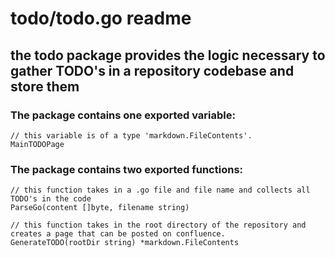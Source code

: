 # todo/todo.go readme

## the todo package provides the logic necessary to gather TODO's in a repository codebase and store them

### The package contains one exported variable:
```
// this variable is of a type 'markdown.FileContents'.
MainTODOPage
```
### The package contains two exported functions:
```
// this function takes in a .go file and file name and collects all TODO's in the code
ParseGo(content []byte, filename string) 

// this function takes in the root directory of the repository and creates a page that can be posted on confluence.
GenerateTODO(rootDir string) *markdown.FileContents
```
